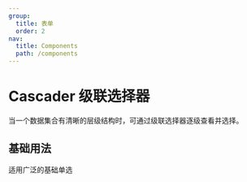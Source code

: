 ```yaml
---
group:
  title: 表单
  order: 2
nav:
  title: Components
  path: /components
---
```


# Cascader 级联选择器

当一个数据集合有清晰的层级结构时，可通过级联选择器逐级查看并选择。

## 基础用法

适用广泛的基础单选
